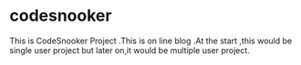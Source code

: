 # codesnooker
This is CodeSnooker Project .This is on line blog .At the start ,this would be single user project but later on,it would be multiple user project.
